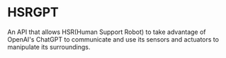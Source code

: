 # HSRGPT
An API that allows HSR(Human Support Robot) to take advantage of OpenAI's ChatGPT to communicate and use its sensors and actuators to manipulate its surroundings.
